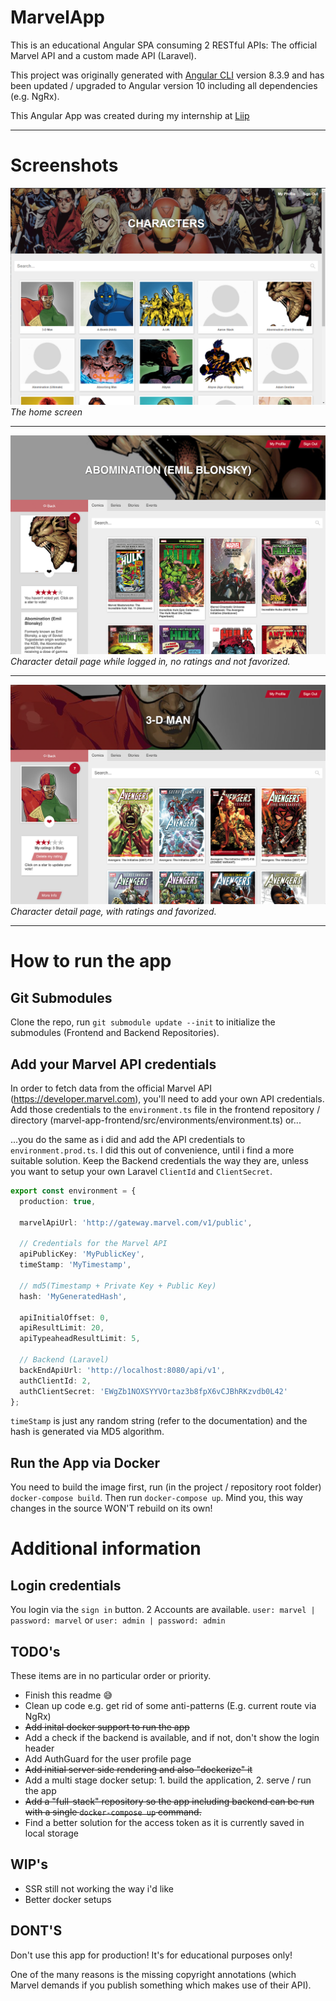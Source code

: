 # MarvelApp

This is an educational Angular SPA consuming 2 RESTful APIs: The official Marvel API and a custom made API (Laravel).

This project was originally generated with [Angular CLI](https://github.com/angular/angular-cli) version 8.3.9 and has been updated / upgraded to Angular version 10 including all dependencies (e.g. NgRx).

This Angular App was created during my internship at [Liip](https://www.liip.ch)

---
# Screenshots
![Marvel-App](doc/Marvel-App.png)
*The home screen*

---

![Marvel-Character-1](doc/Marvel-App-Character-2.png)
*Character detail page while logged in, no ratings and not favorized.*

---

![Marvel-Character-2](doc/Marvel-App-Character.png)
*Character detail page, with ratings and favorized.*

---
# How to run the app

## Git Submodules
Clone the repo, run `git submodule update --init` to initialize the submodules (Frontend and Backend Repositories).

## Add your Marvel API credentials
In order to fetch data from the official Marvel API (https://developer.marvel.com), you'll need to add your own API credentials. Add those credentials to the `environment.ts` file in the frontend repository / directory (marvel-app-frontend/src/environments/environment.ts) or...

...you do the same as i did and add the API credentials to `environment.prod.ts`. I did this out of convenience, until i find a more suitable solution. Keep the Backend credentials the way they are, unless you want to setup your own Laravel `ClientId` and `ClientSecret`.


```typescript
export const environment = {
  production: true,

  marvelApiUrl: 'http://gateway.marvel.com/v1/public',

  // Credentials for the Marvel API
  apiPublicKey: 'MyPublicKey',
  timeStamp: 'MyTimestamp',

  // md5(Timestamp + Private Key + Public Key)
  hash: 'MyGeneratedHash',

  apiInitialOffset: 0,
  apiResultLimit: 20,
  apiTypeaheadResultLimit: 5,

  // Backend (Laravel)
  backEndApiUrl: 'http://localhost:8080/api/v1',
  authClientId: 2,
  authClientSecret: 'EWgZb1NOXSYYVOrtaz3b8fpX6vCJBhRKzvdb0L42'
};
```

`timeStamp` is just any random string (refer to the documentation) and the hash is generated via MD5 algorithm.

## Run the App via Docker
You need to build the image first, run (in the project / repository root folder) `docker-compose build`. Then run `docker-compose up`.
Mind you, this way changes in the source WON'T rebuild on its own!

# Additional information

## Login credentials

You login via the `sign in` button. 2 Accounts are available.
`user: marvel | password: marvel` or `user: admin | password: admin` 

## TODO's
These items are in no particular order or priority.

- Finish this readme 😅
- Clean up code e.g. get rid of some anti-patterns (E.g. current route via NgRx)
- ~~Add inital docker support to run the app~~
- Add a check if the backend is available, and if not, don't show the login header
- Add AuthGuard for the user profile page
- ~~Add initial server side rendering and also "dockerize" it~~
- Add a multi stage docker setup: 1. build the application, 2. serve / run the app
- ~~Add a "full-stack" repository so the app including backend can be run with a single `docker-compose up` command.~~
- Find a better solution for the access token as it is currently saved in local storage

## WIP's
- SSR still not working the way i'd like
- Better docker setups

## DONT'S
Don't use this app for production! It's for educational purposes only! 

One of the many reasons is the missing copyright annotations (which Marvel demands if you publish something which makes use of their API).
